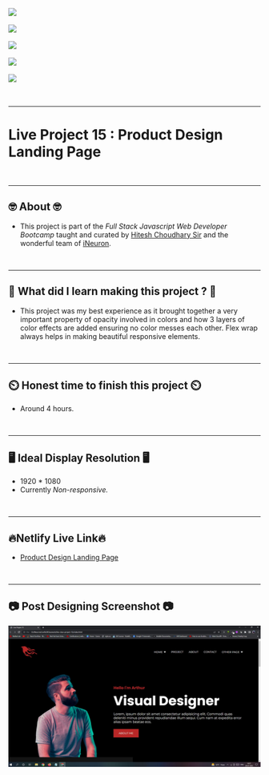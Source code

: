 
![](https://img.shields.io/badge/Live%20Project%2015-Product%20Design%20Landing%20Page-brightgreen)

![](https://img.shields.io/badge/Tech%20Stack-HTML%20%7C%20CSS-blue)

![](https://img.shields.io/badge/Special%20Thanks-Hitesh%20Choudhary%20%7C%20iNeuron-orange)

![](https://img.shields.io/badge/Project%20Owner-Manik%20Dixit-lightgrey)

![](https://img.shields.io/badge/Motto-%E2%80%9CAny%20fool%20can%20write%20code%20that%20a%20computer%20can%20understand.%20Good%20programmers%20write%20code%20that%20humans%20can%20understand.%E2%80%9D%20%E2%80%93%20Martin%20Fowler-red)

&nbsp;
***

# **Live Project 15 : Product Design Landing Page**

&nbsp;
***
## **🤓 About 🤓**

- This project is part of the *Full Stack Javascript Web Developer Bootcamp* taught and curated by [Hitesh Choudhary Sir](https://www.instagram.com/hiteshchoudharyofficial) and the wonderful team of [iNeuron](https://ineuron.ai/).


&nbsp;
***
## **🤔 What did I learn making this project ? 🤔**

- This project was my best experience as it brought together a very important property of opacity involved in colors and how 3 layers of color effects are added ensuring no color messes each other. Flex wrap always helps in making beautiful responsive elements.

&nbsp;
***
## **⏲️ Honest time to finish this project ⏲️**

- Around 4 hours. 

&nbsp;
***
## **🖥️ Ideal Display Resolution 🖥️**

- 1920 * 1080
- Currently *Non-responsive.*

&nbsp;
***
## **🔥Netlify Live Link🔥**
- [Product Design Landing Page](https://live-proj-15-fullstackjsbootcamp.netlify.app/)

&nbsp;
***
## **📷 Post Designing Screenshot 📷**
![](https://github.com/manikD1/Live-Project-15-Product-Design-Landing-Page/blob/main/Actual-Screenshot.JPG)
